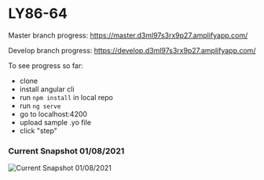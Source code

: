 # LY86-64

Master branch progress: https://master.d3ml97s3rx9p27.amplifyapp.com/

Develop branch progress: https://develop.d3ml97s3rx9p27.amplifyapp.com/

To see progress so far: 
- clone
- install angular cli
- run `npm install` in local repo
- run `ng serve` 
- go to localhost:4200
- upload sample .yo file
- click "step"

### Current Snapshot 01/08/2021
![Current Snapshot 01/08/2021](https://i.ibb.co/2cTbR7Z/Current-work-01082021.jpg "Current Snapshot 01/08/2021")
